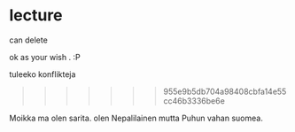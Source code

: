# lecture
can delete

ok as your wish . :P

tuleeko konflikteja
>>>>>>> 955e9b5db704a98408cbfa14e55cc46b3336be6e

Moikka ma olen sarita. olen Nepalilainen mutta Puhun vahan suomea.
